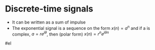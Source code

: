 # Discrete-time signals
- It can be written as a sum of impulse
- The exponential signal is a sequence on the form $x(n) = a^{n}$ 
  and if a is complex, $a = re^{j \theta}$, then (polar form)
  $x(n) = r^{n}e^{j \theta n}$

#el 